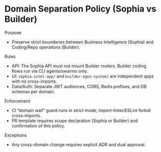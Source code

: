 # Domain Separation Policy (Sophia vs Builder)

Purpose
- Preserve strict boundaries between Business Intelligence (Sophia) and Coding/Repo operations (Builder).

Rules
- API: The Sophia API must not mount Builder routers. Builder coding flows run via CLI agents/swarms only.
- UI: `sophia-intel-app/` and `builder-agno-system/` are independent apps with no cross-imports.
- Data/Auth: Separate JWT audiences, CORS, Redis prefixes, and DB schemas per domain.

Enforcement
- CI “domain wall” guard runs in strict mode; import-linter/ESLint forbid cross-imports.
- PR template requires scope declaration (Sophia or Builder) and confirmation of this policy.

Exceptions
- Any cross-domain change requires explicit ADR and dual approval.

